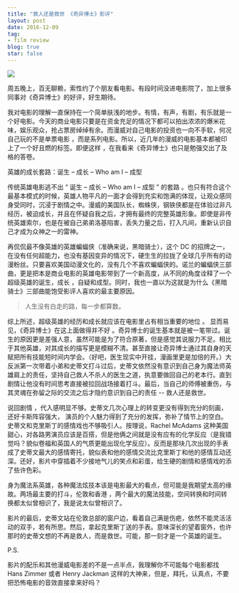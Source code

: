 ```yaml
---
title: "救人还是救世 《奇异博士》影评"
layout: post
date: 2016-12-09
tag:
- film review
blog: true
star: false
---
```


<img src="{{site.url}}/assets/images/doctor-strange.jpg">

周五晚上，百无聊赖，索性约了个朋友看电影。有段时间没进电影院了，加上很多同事对《奇异博士》的好评，好生期待。

我对电影的理解一直保持在一个简单肤浅的地步。有情，有声，有剧，有乐就是一个好电影。今天的商业电影只要是在资金充足的情况下都可以拍出浓浓的爆米花味，娱乐观众，抢占票房绰绰有余。而漫威对自己电影的投资也一向不手软，何况自己玩的不是单票电影 ，而是系列电影。所以，近几年的漫威的电影基本都被印上了一个好且燃的标签。即便这样 ，在我看来《奇异博士》也只是勉强交出了及格的答卷。

英雄的成长套路：诞生 – 成长 – Who am I – 成型

传统英雄电影逃不出 “ 诞生 – 成长 – Who am I  – 成型 ” 的套路 。也只有符合这个最基本模式的时候，英雄人物平凡的一面才会得到充实和饱满的体现，让观众感同身受同时，沉浸于剧情之中。漫威的美国队长，蜘蛛侠，钢铁侠都是在体验过非凡经历，被迫成长，并且在怀疑自我之后，才拥有最终的完整英雄形象。即使是非传统英雄索尔，也是在被自己弟弟洛基陷害，丢失力量之后，打入凡间，重新认识自己才成为众神之一的雷神。

再侃侃最不像英雄的英雄蝙蝠侠（准确来说，黑暗骑士），这个 DC 的招牌之一，在没有任何超能力，也没有基因变异的情况下，硬生生的拉拢了全球几乎所有的动漫粉丝。只要喜欢美国动漫文化的，没有几个不喜欢蝙蝠侠的。诺兰的蝙蝠侠三部曲，更是把本是商业电影的英雄电影带到了一个新高度，从不同的角度诠释了一个超级英雄的诞生，成长 ，自疑和成型。同时，我也一直以为这就是为什么《黑暗骑士》三部曲能饱受影评人喜欢的最主要原因。

> 人生没有白走的路，每一步都算数。

综上所述，超级英雄的经历和成长就应该在电影里占有相当重要的地位 。
显而易见，《奇异博士》在这上面做得并不好 。奇异博士的诞生基本就是被一笔带过。诞生的原因更是差强人意，虽然可能是为了符合原著，但是感觉其说服力不足。相比于其他英雄，对其成长的描写更是模糊不清。甚至直接让奇异博士通过其自身的天赋把所有技能短时间内学会。（好吧，医生现实中开挂，漫画里更是加倍的开。）大反派第一次带着小弟和史蒂文打斗过后，史蒂文依然没有意识到自己身为魔法师英雄肩上的责任，坚持自己救人不杀人的医生之道，执意要做回自己的老本行。直到剧情让他没有时间思考直接被拉回战场接着打斗。最后，当自己的师傅被重伤，与其灵魂在弥留之际的交流之后才隐约意识到自己的责任 -- 救人还是救世。

说回剧情 ，代入感明显不够。史蒂文几次心理上的转变更没有得到充分的刻画，还好卡斯阵容强大， 演员的个人魅力得到了充分的发挥，弥补了情节上的空白。史蒂文和克里斯丁的感情戏也不够吸引人。按理说，Rachel McAdams 这种美国甜心，对各路男演员应该是百搭，但是他俩之间就是没有应有的化学反应（是我错觉吗？貌似卷福和英国人的气质更能出现化学反应）。反而是那块几次出现的手表成了史蒂文最大的感情寄托，貌似表和他的感情交流比克里斯丁和他的感情互动还深。还好，影片中穿插着不少接地气儿的笑点和彩蛋，给生硬的剧情和感情戏的添了些许色彩。

身为魔法系英雄，各种魔法炫技本该是电影最大的看点，但可能是我期望太高的缘故。两场最主要的打斗，伦敦和香港 ，两个最大的魔法技能，空间转换和时间转换都太似曾相识了，我是说太似曾相识了。

影片的最后，史蒂文站在伦敦总部的窗户边，看着自己满是伤疤，依然不能灵活活动的双手，若有所思。然后，拿起克里斯丁送的手表。意味深长的望着窗外，也许那时的史蒂文想的不再是救人，而是救世。可能，那一刻才是一个英雄的诞生。

P.S.

影片的配乐和其他漫威电影差的不是一点半点，我理解你不可能每个电影都找 Hans Zimmer 或者 Henry Jackman 这样的大神来，但是，拜托，认真点，不要把恐怖电影的音效直接拿来好吗？
